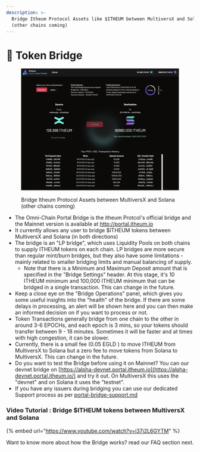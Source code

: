 ```yaml
---
description: >-
  Bridge Itheum Protocol Assets like $ITHEUM between MultiversX and Solana
  (other chains coming)
---
```


# 🌉 Token Bridge

<figure><img src="../../.gitbook/assets/image (3) (1) (1) (1) (1) (1) (1).png" alt=""><figcaption><p>Bridge Itheum Protocol Assets between MultiversX and Solana (other chains coming)</p></figcaption></figure>

* The Omni-Chain Portal Bridge is the itheum Protcol's official bridge and the Mainnet version is available at [http://portal.itheum.io ](https://portal.itheum.io/)
* It currently allows any user to bridge $ITHEUM tokens between MultiversX and Solana (in both directions)
* The bridge is an "LP bridge", which uses Liquidity Pools on both chains to supply ITHEUM tokens on each chain. LP bridges are more secure than regular mint/burn bridges, but they also have some limitations - mainly related to smaller bridging limits and manual balancing of supply.
  * Note that there is a Minimum and Maximum Deposit amount that is specified in the "Bridge Settings" header. At this stage, it's 10 ITHEUM minimum and 100,000 ITHEUM minimum that can be bridged in a single transaction. This can change in the future.
* Keep a close eye on the "Bridge Operations" panel, which gives you some useful insights into the "health" of the bridge. If there are some delays in processing, an alert will be shown here and you can then make an informed decision on if you want to process or not.
* Token Transactions generally bridge from one chain to the other in around 3-6 EPOCHs, and each epoch is 3 mins, so your tokens should transfer between 9 - 18 minutes. Sometimes it will be faster and at times with high congestion, it can be slower.&#x20;
* Currently, there is a small fee (0.05 EGLD ) to move ITHEUM from MultiversX to Solana but a zero fee to move tokens from Solana to MultiversX. This can change in the future.
* Do you want to test the Bridge before using it on Mainnet? You can our devnet bridge on [https://alpha-devnet.portal.itheum.io](https://alpha-devnet.portal.itheum.io/) and try it out. On MultiversX this uses the "devnet" and on Solana it uses the "testnet".&#x20;
* If you have any issuers during bridging you can use our dedicated Support process as per [portal-bridge-support.md](../../pre-aithra/pre-aithra-developers/tech-support-discord/portal-bridge-support.md "mention")



### Video Tutorial : Bridge $ITHEUM tokens between MultiversX and Solana

{% embed url="https://www.youtube.com/watch?v=i37j2L6GYTM" %}





Want to know more about how the Bridge works? read our FAQ section next.
